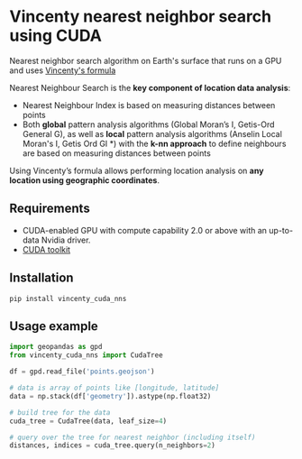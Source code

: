 # Vincenty nearest neighbor search using CUDA
Nearest neighbor search algorithm on Earth's surface that runs on a GPU and uses [Vincenty's formula](https://en.wikipedia.org/wiki/Vincenty%27s_formulae)

Nearest Neighbour Search is the **key component of location data analysis**:
- Nearest Neighbour Index is based on measuring distances between points
- Both **global** pattern analysis algorithms (Global Moran’s I, Getis-Ord General G), as well as **local** pattern analysis algorithms (Anselin Local Moran's I, Getis Ord GI *) with the **k-nn approach** to define neighbours are based on measuring distances between points

Using Vincenty’s formula allows performing location analysis on **any location using geographic coordinates**.

## Requirements
- CUDA-enabled GPU with compute capability 2.0 or above with an up-to-data Nvidia driver.
- [CUDA toolkit](https://docs.nvidia.com/cuda/cuda-installation-guide-linux/index.html])

## Installation
```
pip install vincenty_cuda_nns
```

## Usage example
```python
import geopandas as gpd
from vincenty_cuda_nns import CudaTree

df = gpd.read_file('points.geojson')

# data is array of points like [longitude, latitude]
data = np.stack(df['geometry']).astype(np.float32)

# build tree for the data
cuda_tree = CudaTree(data, leaf_size=4)

# query over the tree for nearest neighbor (including itself)
distances, indices = cuda_tree.query(n_neighbors=2)
```
